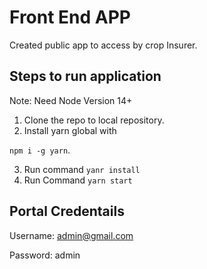 
# Front End APP
Created public app to access by crop Insurer.

## Steps to run application

Note:  Need Node Version 14+

1. Clone the repo to local repository.
2. Install yarn global with 

`npm i -g yarn`.

3. Run command `yanr install`
4. Run Command `yarn start`

## Portal Credentails
 
Username: admin@gmail.com

Password: admin
